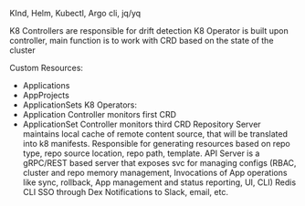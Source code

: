 KInd, Helm, Kubectl, Argo cli, jq/yq

K8 Controllers are responsible for drift detection
K8 Operator is built upon controller, main function is to work with CRD based on the state of the cluster

Custom Resources:
- Applications
- AppProjects
- ApplicationSets
K8 Operators:
- Application Controller monitors first CRD
- ApplicationSet Controller monitors third CRD
Repository Server maintains local cache of remote content source, that will be translated into k8 manifests. Responsible for generating resources based on repo type, repo source location, repo path, template.
API Server is a gRPC/REST based server that exposes svc for managing configs (RBAC, cluster and repo memory management, Invocations of App operations like sync, rollback, App management and status reporting, UI, CLI)
Redis
CLI
SSO through Dex
Notifications to Slack, email, etc.
